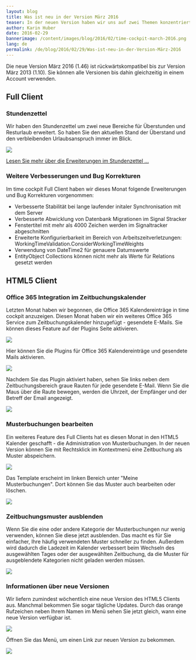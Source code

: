 ```yaml
---
layout: blog
title: Was ist neu in der Version März 2016
teaser: In der neuen Version haben wir uns auf zwei Themen konzentriert. Als erstes haben wir zum Stundenzettel die Überstunden und den Resturlaub hinzugefügt. Und weiters haben wir die Office 365 Integration im HTML5 Kalender um gesendete E-Mails erweitert.
author: Karin Huber
date: 2016-02-29
bannerimage: /content/images/blog/2016/02/time-cockpit-march-2016.png
lang: de
permalink: /de/blog/2016/02/29/Was-ist-neu-in-der-Version-März-2016
---
```


<p xmlns="http://www.w3.org/1999/xhtml">Die neue Version März 2016 (1.46) ist rückwärtskompatibel bis zur Version März 2013 (1.10). Sie können alle Versionen bis dahin gleichzeitig in einem Account verwenden.</p><h2 xmlns="http://www.w3.org/1999/xhtml">Full Client</h2><h3 xmlns="http://www.w3.org/1999/xhtml">Stundenzettel
<br /></h3><p xmlns="http://www.w3.org/1999/xhtml">Wir haben den Stundenzettel um zwei neue Bereiche für Überstunden und Resturlaub erweitert. So haben Sie den aktuellen Stand der Überstand und den verbleibenden Urlaubsanspruch immer im Blick.</p><p xmlns="http://www.w3.org/1999/xhtml">
  <img src="{{site.baseurl}}/content/images/blog/2016/02/time-report-overtime-vacation.png" />
</p><p xmlns="http://www.w3.org/1999/xhtml">
  <a href="https://www.timecockpit.com/de/blog/2016/02/29/Stundenzettel-mit-%C3%9Cberstunden-und-Resturlaub">Lesen Sie mehr über die Erweiterungen im Stundenzettel ...</a>
</p><h3 xmlns="http://www.w3.org/1999/xhtml">Weitere Verbesserungen und Bug Korrekturen
<br /></h3><p xmlns="http://www.w3.org/1999/xhtml">Im time cockpit Full Client haben wir dieses Monat folgende Erweiterungen und Bug Korrekturen vorgenommen:</p><ul xmlns="http://www.w3.org/1999/xhtml">
  <li>Verbesserte Stabilität bei lange laufender initaler Synchronisation mit dem Server</li>
  <li>Verbesserte Abwicklung von Datenbank Migrationen im Signal Stracker</li>
  <li>Fenstertitel mit mehr als 4000 Zeichen werden im Signaltracker abgeschnitten</li>
  <li>Erweiterte Konfigurierbarkeit im Bereich von Arbeitszeitverletzungen: WorkingTimeValidation.ConsiderWorkingTimeWeights</li>
  <li>Verwendung von DateTime2 für genauere Datumswerte</li>
  <li>EntityObject Collections können nicht mehr als Werte für Relations gesetzt werden</li>
</ul><h2 xmlns="http://www.w3.org/1999/xhtml">HTML5 Client</h2><h3 xmlns="http://www.w3.org/1999/xhtml">Office 365 Integration im Zeitbuchungskalender
<br /></h3><p xmlns="http://www.w3.org/1999/xhtml">Letzten Monat haben wir begonnen, die Office 365 Kalendereinträge in time cockpit anzuzeigen. Diesen Monat haben wir ein weiteres Office 365 Service zum Zeitbuchungskalender hinzugefügt - gesendete E-Mails. Sie können dieses Feature auf der Plugins Seite aktivieren.</p><p xmlns="http://www.w3.org/1999/xhtml">
  <img src="{{site.baseurl}}/content/images/blog/2016/02/time-cockpit-plugins.png" />
</p><p xmlns="http://www.w3.org/1999/xhtml">Hier können Sie die Plugins für Office 365 Kalendereinträge und gesendete Mails aktivieren.</p><p xmlns="http://www.w3.org/1999/xhtml">
  <img src="{{site.baseurl}}/content/images/blog/2016/02/time-cockpit-enable-plugins.png" />
</p><p xmlns="http://www.w3.org/1999/xhtml">Nachdem Sie das Plugin aktiviert haben, sehen Sie links neben dem Zeitbuchungsbereich graue Rauten für jede gesendete E-Mail. Wenn Sie die Maus über die Raute bewegen, werden die Uhrzeit, der Empfänger und der Betreff der Email angezeigt.</p><p xmlns="http://www.w3.org/1999/xhtml">
  <img src="{{site.baseurl}}/content/images/blog/2016/02/time-tracking-calendar-with-office365-items.png" />
</p><h3 xmlns="http://www.w3.org/1999/xhtml">Musterbuchungen bearbeiten
<br /></h3><p xmlns="http://www.w3.org/1999/xhtml">Ein weiteres Feature des Full Clients hat es diesen Monat in den HTML5 Kalender geschafft - die Administration von Musterbuchungen. In der neuen Version können Sie mit Rechtsklick im Kontextmenü eine Zeitbuchung als Muster abspeichern.</p><p xmlns="http://www.w3.org/1999/xhtml">
  <img src="{{site.baseurl}}/content/images/blog/2016/02/save-time-sheet-entry-as-template.png" />
</p><p xmlns="http://www.w3.org/1999/xhtml">Das Template erscheint im linken Bereich unter "Meine Musterbuchungen". Dort können Sie das Muster auch bearbeiten oder löschen.<br /></p><p xmlns="http://www.w3.org/1999/xhtml">
  <img src="{{site.baseurl}}/content/images/blog/2016/02/edit-or-remove-time-sheet-templates.png" />
</p><h3 xmlns="http://www.w3.org/1999/xhtml">Zeitbuchungsmuster ausblenden
<br /></h3><p xmlns="http://www.w3.org/1999/xhtml">Wenn Sie die eine oder andere Kategorie der Musterbuchungen nur wenig verwenden, können Sie diese jetzt ausblenden. Das macht es für Sie einfacher, Ihre häufig verwendeten Muster schneller zu finden. Außerdem wird dadurch die Ladezeit im Kalender verbessert beim Wechseln des ausgewählten Tages oder der ausgewählten Zeitbuchung, da die Muster für ausgeblendete Kategorien nicht geladen werden müssen.</p><p xmlns="http://www.w3.org/1999/xhtml">
  <img src="{{site.baseurl}}/content/images/blog/2016/02/collapse-time-sheet-templates.png" />
</p><h3 xmlns="http://www.w3.org/1999/xhtml">Informationen über neue Versionen</h3><p xmlns="http://www.w3.org/1999/xhtml">Wir liefern zumindest wöchentlich eine neue Version des HTML5 Clients aus. Manchmal bekommen Sie sogar tägliche Updates. Durch das orange Rufzeichen neben Ihrem Namen im Menü sehen Sie jetzt gleich, wann eine neue Version verfügbar ist.</p><p xmlns="http://www.w3.org/1999/xhtml">
  <img src="{{site.baseurl}}/content/images/blog/2016/02/new-version-menu.png" />
</p><p xmlns="http://www.w3.org/1999/xhtml">Öffnen Sie das Menü, um einen Link zur neuen Version zu bekommen.<br /></p><p xmlns="http://www.w3.org/1999/xhtml">
  <img src="{{site.baseurl}}/content/images/blog/2016/02/new-version-menu-expanded.png" />
</p>
